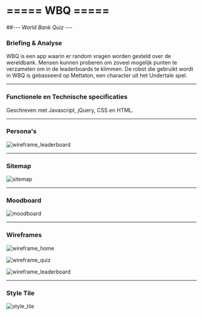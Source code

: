 # **===== WBQ =====**
##*--- World Bank Quiz ---*

### Briefing & Analyse
WBQ is een app waarin er random vragen worden gesteld over de wereldbank.
Mensen kunnen proberen om zoveel mogelijk punten te verzamelen om in de leaderboards te klimmen.
De robot die gebruikt wordt in WBQ is gebasseerd op Mettaton, een character uit het Undertale spel.

----------

### Functionele en Technische specificaties
Geschreven met Javascript, jQuery, CSS en HTML.


----------

### Persona's
![wireframe_leaderboard](http://www.angry-moustache.com/github/personas.jpg)

----------

### Sitemap
![sitemap](http://www.angry-moustache.com/github/sitemap.jpg)

----------

### Moodboard
![moodboard](http://www.angry-moustache.com/github/moodboard.jpg)

----------

### Wireframes
![wireframe_home](http://www.angry-moustache.com/github/wireframe_home.jpg)

![wireframe_quiz](http://www.angry-moustache.com/github/wireframe_quiz.jpg)

![wireframe_leaderboard](http://www.angry-moustache.com/github/wireframe_leaderboard.jpg)

----------

### Style Tile
![style_tile](http://www.angry-moustache.com/github/style_tile.jpg)